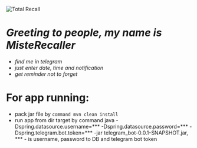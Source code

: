 ![Total Recall](https://mixnews.lv/wp-content/uploads/2022/07/1/2022-07-01-mixnews-fakkhvcilkjx.jpg)
# ***Greeting to people, my name is MisteRecaller***
* *find me in telegram*
* *just enter date, time and notification*
* *get reminder not to forget*

# For app running:
- pack jar file by ```command mvn clean install```
- run app from dir target by command java -Dspring.datasource.username=*** -Dspring.datasource.password=*** -Dspring.telegram.bot.token=*** -jar telegram_bot-0.0.1-SNAPSHOT.jar, *** - is username, password to DB and telegram bot token
